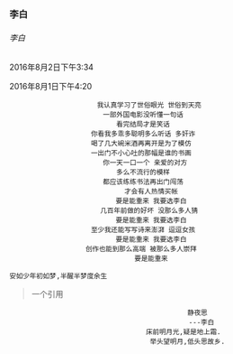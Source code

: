 ### 李白
###### 李白

2016年8月2日下午3:34

2016年8月1日下午4:20
<center>

	我认真学习了世俗眼光 世俗到天亮 
	一部外国电影没听懂一句话	
	看完结局才是笑话	
	你看我多乖多聪明多么听话 多奸诈 	
	喝了几大碗米酒再离开是为了模仿 	
	一出门不小心吐的那幅是谁的书画 	
	你一天一口一个 亲爱的对方 	
	多么不流行的模样 	
	都应该练练书法再出门闯荡 	
	才会有人热情买帐
	要是能重来 我要选李白
	几百年前做的好坏 没那么多人猜	
	要是能重来 我要选李白
	至少我还能写写诗来澎湃 逗逗女孩	
	要是能重来 我要选李白
	创作也能到那么高端 被那么多人崇拜	  
	要是能重来
	
</center>

	安如少年初如梦,半醒半梦度余生
<!--时间-->

>  一个引用
<center>

							静夜思	
								---李白	
						床前明月光,疑是地上霜.	
						举头望明月,低头思故乡.  
</center>
